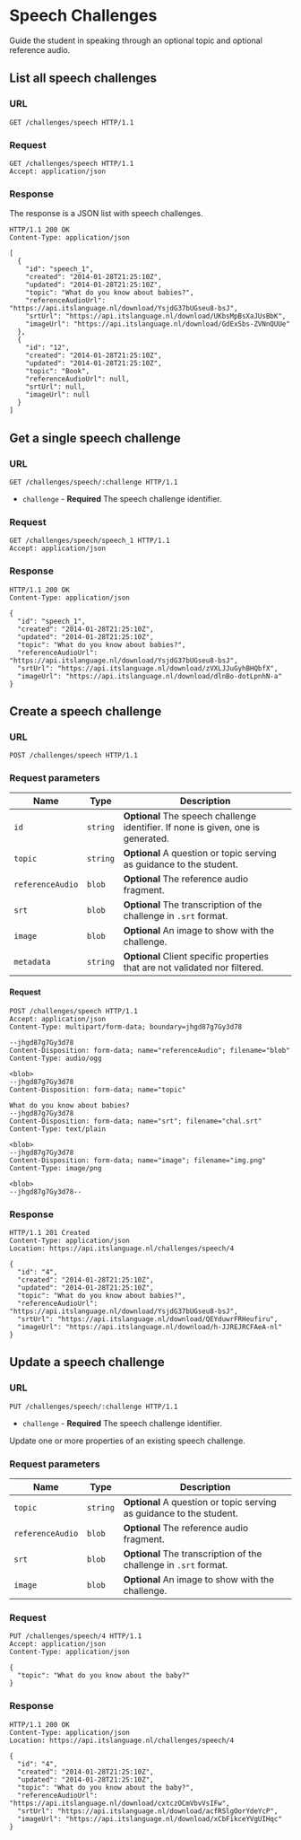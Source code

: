 # Speech Challenges

Guide the student in speaking through an optional topic and optional reference audio.


## List all speech challenges

### URL

```http
GET /challenges/speech HTTP/1.1
```

### Request

```http
GET /challenges/speech HTTP/1.1
Accept: application/json
```

### Response

The response is a JSON list with speech challenges.

```http
HTTP/1.1 200 OK
Content-Type: application/json

[
  {
    "id": "speech_1",
    "created": "2014-01-28T21:25:10Z",
    "updated": "2014-01-28T21:25:10Z",
    "topic": "What do you know about babies?",
    "referenceAudioUrl": "https://api.itslanguage.nl/download/YsjdG37bUGseu8-bsJ",
    "srtUrl": "https://api.itslanguage.nl/download/UKbsMpBsXaJUsBbK",
    "imageUrl": "https://api.itslanguage.nl/download/GdExSbs-ZVNnQUUe"
  },
  {
    "id": "12",
    "created": "2014-01-28T21:25:10Z",
    "updated": "2014-01-28T21:25:10Z",
    "topic": "Book",
    "referenceAudioUrl": null,
    "srtUrl": null,
    "imageUrl": null
  }
]
```


## Get a single speech challenge

### URL

```http
GET /challenges/speech/:challenge HTTP/1.1
```

* `challenge` - **Required** The speech challenge identifier.

### Request

```http
GET /challenges/speech/speech_1 HTTP/1.1
Accept: application/json
```

### Response

```http
HTTP/1.1 200 OK
Content-Type: application/json

{
  "id": "speech_1",
  "created": "2014-01-28T21:25:10Z",
  "updated": "2014-01-28T21:25:10Z",
  "topic": "What do you know about babies?",
  "referenceAudioUrl": "https://api.itslanguage.nl/download/YsjdG37bUGseu8-bsJ",
  "srtUrl": "https://api.itslanguage.nl/download/zVXLJJuGyhBHQbfX",
  "imageUrl": "https://api.itslanguage.nl/download/dlnBo-dotLpnhN-a"
}
```


## Create a speech challenge

### URL

```http
POST /challenges/speech HTTP/1.1
```

### Request parameters

Name             | Type     | Description
-----------------|----------|------------
`id`             | `string` | **Optional** The speech challenge identifier. If none is given, one is generated.
`topic`          | `string` | **Optional** A question or topic serving as guidance to the student.
`referenceAudio` | `blob`   | **Optional** The reference audio fragment.
`srt`            | `blob`   | **Optional** The transcription of the challenge in `.srt` format.
`image`          | `blob`   | **Optional** An image to show with the challenge.
`metadata`       | `string` | **Optional** Client specific properties that are not validated nor filtered.


#### Request

```http
POST /challenges/speech HTTP/1.1
Accept: application/json
Content-Type: multipart/form-data; boundary=jhgd87g7Gy3d78

--jhgd87g7Gy3d78
Content-Disposition: form-data; name="referenceAudio"; filename="blob"
Content-Type: audio/ogg

<blob>
--jhgd87g7Gy3d78
Content-Disposition: form-data; name="topic"

What do you know about babies?
--jhgd87g7Gy3d78
Content-Disposition: form-data; name="srt"; filename="chal.srt"
Content-Type: text/plain

<blob>
--jhgd87g7Gy3d78
Content-Disposition: form-data; name="image"; filename="img.png"
Content-Type: image/png

<blob>
--jhgd87g7Gy3d78--
```


### Response

```http
HTTP/1.1 201 Created
Content-Type: application/json
Location: https://api.itslanguage.nl/challenges/speech/4

{
  "id": "4",
  "created": "2014-01-28T21:25:10Z",
  "updated": "2014-01-28T21:25:10Z",
  "topic": "What do you know about babies?",
  "referenceAudioUrl": "https://api.itslanguage.nl/download/YsjdG37bUGseu8-bsJ",
  "srtUrl": "https://api.itslanguage.nl/download/QEYduwrFRHeufiru",
  "imageUrl": "https://api.itslanguage.nl/download/h-JJREJRCFAeA-nl"
}
```


## Update a speech challenge

### URL

```http
PUT /challenges/speech/:challenge HTTP/1.1
```

* `challenge` - **Required** The speech challenge identifier.

Update one or more properties of an existing speech challenge.

### Request parameters

Name             | Type     | Description
-----------------|----------|------------
`topic`          | `string` | **Optional** A question or topic serving as guidance to the student.
`referenceAudio` | `blob`   | **Optional** The reference audio fragment.
`srt`            | `blob`   | **Optional** The transcription of the challenge in `.srt` format.
`image`          | `blob`   | **Optional** An image to show with the challenge.


### Request

```http
PUT /challenges/speech/4 HTTP/1.1
Accept: application/json
Content-Type: application/json

{
  "topic": "What do you know about the baby?"
}
```

### Response

```http
HTTP/1.1 200 OK
Content-Type: application/json
Location: https://api.itslanguage.nl/challenges/speech/4

{
  "id": "4",
  "created": "2014-01-28T21:25:10Z",
  "updated": "2014-01-28T21:25:10Z",
  "topic": "What do you know about the baby?",
  "referenceAudioUrl": "https://api.itslanguage.nl/download/cxtczOCmVbvVsIFw",
  "srtUrl": "https://api.itslanguage.nl/download/acfRSlgOorYdeYcP",
  "imageUrl": "https://api.itslanguage.nl/download/xCbFikceYVgUIHqc"
}
```
